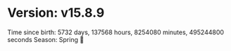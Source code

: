 # Version: v15.8.9
Time since birth: 5732 days, 137568 hours, 8254080 minutes, 495244800 seconds
Season: Spring 🌸
